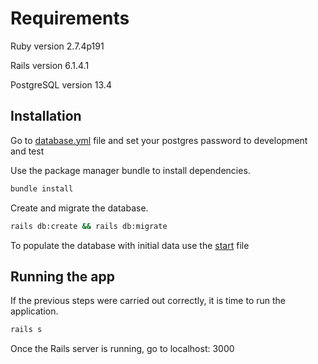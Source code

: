 # Requirements

Ruby version 2.7.4p191

Rails version 6.1.4.1

PostgreSQL version 13.4

## Installation

Go to [database.yml](config/database.yml) file and set your postgres password to development and test

Use the package manager bundle to install dependencies.

```bash
bundle install
```

Create and migrate the database.

```bash
rails db:create && rails db:migrate
```

To populate the database with initial data use the [start](start)
file

## Running the app

If the previous steps were carried out correctly, it is time to run the application.

```bash
rails s
```

Once the Rails server is running, go to localhost: 3000
